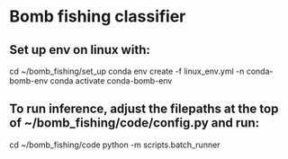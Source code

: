# Bomb fishing classifier
## Set up env on linux with:
cd ~/bomb_fishing/set_up
conda env create -f linux_env.yml -n conda-bomb-env
conda activate conda-bomb-env

## To run inference, adjust the filepaths at the top of ~/bomb_fishing/code/config.py and run:
cd ~/bomb_fishing/code
python -m scripts.batch_runner


